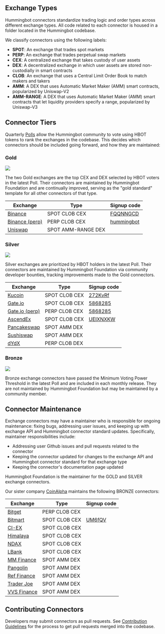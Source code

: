 ## Exchange Types

Hummingbot connectors standardize trading logic and order types across different exchange types. All code related to each connector is housed in a folder located in the Hummingbot codebase.

We classify connectors using the following labels:

* **SPOT**: An exchange that trades spot markets
* **PERP**: An exchange that trades perpetual swap markets
* **CEX**: A centralized exchange that takes custody of user assets
* **DEX**: A decentralized exchange in which user assets are stored non-custodially in smart contracts
* **CLOB**: An exchange that uses a Central Limit Order Book to match makers and takers
* **AMM**: A DEX that uses Automatic Market Maker (AMM) smart contracts, popularized by Uniswap-V2
* **AMM-RANGE**: A DEX that uses Automatic Market Maker (AMM) smart contracts that let liquidity providers specify a range, popularized by Uniswap-V3

## Connector Tiers

Quarterly [Polls](/governance/polls) allow the Hummingbot community to vote using HBOT tokens to rank the exchanges in the codebase. This decides which connectors should be included going forward, and how they are maintained:

### Gold

![](https://img.shields.io/static/v1?label=Hummingbot&message=GOLD&color=yellow)

The two Gold exchanges are the top CEX and DEX selected by HBOT voters in the latest Poll. Their connectors are maintained by Hummingbot Foundation and are continually improved, serving as the "gold standard" template for all other connectors of that type.

| Exchange | Type | Signup code |
|----------|------|-------------|
| [Binance](./binance) | SPOT CLOB CEX | [FQQNNGCD](https://www.binance.com/en/register?ref=FQQNNGCD)
| [Binance (perp)](./binance-perpetual) | PERP CLOB CEX | [hummingbot](https://www.binance.com/en/futures/ref?code=hummingbot)
| [Uniswap](./uniswap) | SPOT AMM-RANGE DEX |

### Silver

![](https://img.shields.io/static/v1?label=Hummingbot&message=SILVER&color=white)

Silver exchanges are prioritized by HBOT holders in the latest Poll. Their connectors are maintained by Hummingbot Foundation via community developer bounties, tracking improvements made to the Gold connectors.

| Exchange | Type | Signup code |
|----------|------|-------------|
| [Kucoin](./kucoin) | SPOT CLOB CEX | [272KvRf](https://www.kucoin.com/ucenter/signup?rcode=272KvRf)
| [Gate.io](./gate-io) | SPOT CLOB CEX | [5868285](https://www.gate.io/signup/5868285)
| [Gate.io (perp)](./gate-io-perpetual) | PERP CLOB CEX | [5868285](https://www.gate.io/signup/5868285)
| [AscendEx](./ascend-ex) | SPOT CLOB CEX | [UEIXNXKW](https://ascendex.com/register?inviteCode=UEIXNXKW)
| [Pancakeswap](./pancakeswap) | SPOT AMM DEX |
| [Sushiswap](./sushiswap) | SPOT AMM DEX |
| [dYdX](./dydx-perpetual) | PERP CLOB DEX |

### Bronze

![](https://img.shields.io/static/v1?label=Hummingbot&message=BRONZE&color=green)

Bronze exchange connectors have passed the Minimum Voting Power Threshold in the latest Poll and are included in each monthly release. They are not maintained by Hummingbot Foundation but may be maintained by a community member.

## Connector Maintenance

Exchange connectors may have a maintainer who is responsible for ongoing maintenance: fixing bugs, addressing user issues, and keeping up with exchange API and Hummingbot connector standard updates. Specifically, maintainer responsibilities include:

* Addressing user Github issues and pull requests related to the connector
* Keeping the connector updated for changes to the exchange API and Hummingbot connector standard for that exchange type
* Keeping the connector's documentation page updated

Hummingbot Foundation is the maintainer for the GOLD and SILVER exchange connectors.

Our sister company [CoinAlpha](https://coinalpha.com) maintains the following BRONZE connectors:

| Exchange | Type | Signup code |
|----------|------|-------------|
| [Bitget](./bitget-perpetual) | PERP CLOB CEX |
| [Bitmart](./bitmart) | SPOT CLOB CEX | [UM6fQV](https://www.bitmart.com/en?r=UM6fQV)
| [CI-EX](./ci-ex) | SPOT CLOB CEX |
| [Himalaya](./Himalaya) | SPOT CLOB CEX |
| [NDAX](./ndax) | SPOT CLOB CEX |
| [LBank](./lbank) | SPOT CLOB CEX |
| [MM Finance](./mm-finance) | SPOT AMM DEX |
| [Pangolin](./pangolin) | SPOT AMM DEX |
| [Ref Finance](./ref-finance) | SPOT AMM DEX |
| [Trader Joe](./traderjoe) | SPOT AMM DEX |
| [VVS Finance](./vvs-finance) | SPOT AMM DEX |

## Contributing Connectors

Developers may submit connectors as pull requests. See [Contribution Guidelines](/developers/contributions/) for the process to get pull requests merged into the codebase.
